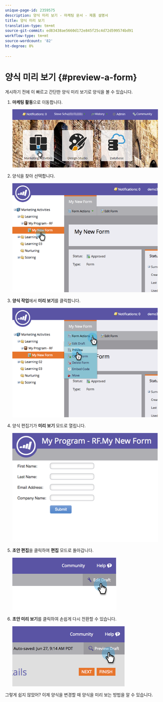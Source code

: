 ```yaml
---
unique-page-id: 2359575
description: 양식 미리 보기 - 마케팅 문서 - 제품 설명서
title: 양식 미리 보기
translation-type: tm+mt
source-git-commit: ed83438ae5660d172e845f25c4d72d599574bd91
workflow-type: tm+mt
source-wordcount: '82'
ht-degree: 0%

---
```



# 양식 미리 보기 {#preview-a-form}

게시하기 전에 이 빠르고 간단한 양식 미리 보기로 양식을 볼 수 있습니다.

1. **마케팅 활동**&#x200B;으로 이동합니다.

   ![](assets/login-marketing-activities-6.png)

1. 양식을 찾아 선택합니다.

   ![](assets/image2014-9-15-17-3a45-3a51.png)

1. **양식 작업**&#x200B;에서 **미리 보기**&#x200B;를 클릭합니다.

   ![](assets/image2014-9-15-17-3a46-3a9.png)

1. 양식 편집기가 **미리 보기** 모드로 열립니다.

   ![](assets/image2014-9-15-17-3a46-3a17.png)

1. **초안 편집**&#x200B;을 클릭하여 **편집** 모드로 돌아갑니다.

   ![](assets/image2014-9-15-17-3a46-3a37.png)

1. **초안 미리 보기**&#x200B;를 클릭하여 손쉽게 다시 전환할 수 있습니다.

   ![](assets/image2014-9-15-17-3a46-3a45.png)

그렇게 쉽지 않았어? 이제 양식을 변경할 때 양식을 미리 보는 방법을 알 수 있습니다.
